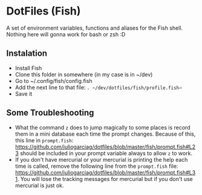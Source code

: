 # DotFiles (Fish)

A set of environment variables, functions and aliases for the Fish shell. Nothing here will gonna work for bash or zsh :D

## Instalation

- Install Fish
- Clone this folder in somewhere (in my case is in ~/dev)
- Go to ~/.config/fish/config.fish
- Add the next line to that file: `. ~/dev/dotfiles/fish/profile.fish⏎`
- Save it

## Some Troubleshooting
- What the command `z` does to jump magically to some places is record them in a mini database each time the prompt changes. Because of this, this line in `prompt.fish`: https://github.com/juliogarciag/dotfiles/blob/master/fish/prompt.fish#L23 should be included in your prompt variable always to allow `z` to work.
- If you don't have mercurial or your mercurial is printing the help each time is called, remove the following line from the `prompt.fish` file: https://github.com/juliogarciag/dotfiles/blob/master/fish/prompt.fish#L31. You will lose the tracking messages for mercurial but if you don't use mercurial is just ok.
